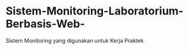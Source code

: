 # Sistem-Monitoring-Laboratorium-Berbasis-Web-
Sistem Monitoring yang digunakan untuk Kerja Praktek
